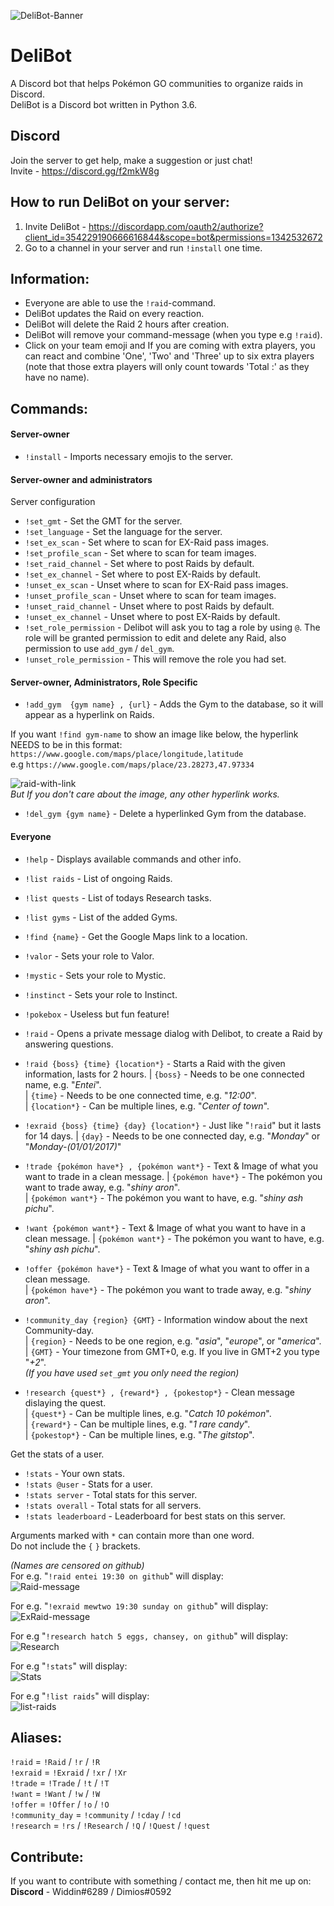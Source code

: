 

![DeliBot-Banner](https://github.com/OfficialWiddin/DeliBot/blob/master/images/DBanner.png)

# DeliBot
A Discord bot that helps Pokémon GO communities to organize raids in Discord.  
DeliBot is a Discord bot written in Python 3.6.

## Discord
Join the server to get help, make a suggestion or just chat!  
Invite - https://discord.gg/f2mkW8g  

## How to run DeliBot on your server:
1. Invite DeliBot - https://discordapp.com/oauth2/authorize?client_id=354229190666616844&scope=bot&permissions=1342532672
2. Go to a channel in your server and run `!install` one time.

## Information:
- Everyone are able to use the ``!raid``-command.  
- DeliBot updates the Raid on every reaction.
- DeliBot will delete the Raid 2 hours after creation.
- DeliBot will remove your command-message (when you type e.g `!raid`).
- Click on your team emoji and If you are coming with extra players, you can react and combine 'One', 'Two' and 'Three' up to six extra players (note that those extra players will only count towards 'Total :' as they have no name).  

## Commands:
#### Server-owner 
- `!install` - Imports necessary emojis to the server.

#### Server-owner and administrators

Server configuration
- `!set_gmt` - Set the GMT for the server.
- `!set_language` - Set the language for the server.
- `!set_ex_scan` - Set where to scan for EX-Raid pass images.
- `!set_profile_scan` - Set where to scan for team images.
- `!set_raid_channel` - Set where to post Raids by default.
- `!set_ex_channel` - Set where to post EX-Raids by default.
- `!unset_ex_scan` - Unset where to scan for EX-Raid pass images.
- `!unset_profile_scan` - Unset where to scan for team images.
- `!unset_raid_channel` - Unset where to post Raids by default.
- `!unset_ex_channel` - Unset where to post EX-Raids by default.
- `!set_role_permission` - Delibot will ask you to tag a role by using `@`. The role will be granted permission to edit and delete any Raid, also permission to use `add_gym` / `del_gym`. 
- `!unset_role_permission` - This will remove the role you had set.

#### Server-owner, Administrators, Role Specific
- `!add_gym  {gym name} , {url}` - Adds the Gym to the database, so it will appear as a hyperlink on Raids.  

If you want `!find gym-name` to show an image like below, the hyperlink NEEDS to be in this format:  
`https://www.google.com/maps/place/longitude,latitude`  
e.g `https://www.google.com/maps/place/23.28273,47.97334`  

![raid-with-link](https://cdn.discordapp.com/attachments/416342787240230917/488314774292135937/unknown.png)  
*But If you don't care about the image, any other hyperlink works.*

- `!del_gym {gym name}` - Delete a hyperlinked Gym from the database.


#### Everyone
- `!help` - Displays available commands and other info.  
- `!list raids` - List of ongoing Raids.
- `!list quests` - List of todays Research tasks.
- `!list gyms` - List of the added Gyms.
- `!find {name}` - Get the Google Maps link to a location.
- `!valor` - Sets your role to Valor.
- `!mystic` - Sets your role to Mystic.
- `!instinct` - Sets your role to Instinct.
- `!pokebox` - Useless but fun feature!
- `!raid` - Opens a private message dialog with Delibot, to create a Raid by answering questions.
- `!raid {boss} {time} {location*}` - Starts a Raid with the given information, lasts for 2 hours.
  | `{boss}` - Needs to be one connected name, e.g. "*Entei*".  
  | `{time}` - Needs to be one connected time, e.g. "*12:00*".  
  | `{location*}` - Can be multiple lines, e.g. "*Center of town*".  

- `!exraid {boss} {time} {day} {location*}` - Just like "`!raid`" but it lasts for 14 days. 
  | `{day}` - Needs to be one connected day, e.g. "*Monday*" or "*Monday-(01/01/2017)*"  
    
- `!trade {pokémon have*} , {pokémon want*}` - Text & Image of what you want to trade in a clean message. 
  | `{pokémon have*}` - The pokémon you want to trade away, e.g. "*shiny aron*".  
  | `{pokémon want*}` - The pokémon you want to have, e.g. "*shiny ash pichu*".  

- `!want {pokémon want*}` - Text & Image of what you want to have in a clean message.
  | `{pokémon want*}` - The pokémon you want to have, e.g. "*shiny ash pichu*".  

- `!offer {pokémon have*}` - Text & Image of what you want to offer in a clean message.  
  | `{pokémon have*}` - The pokémon you want to trade away, e.g. "*shiny aron*".  
  
- `!community_day {region} {GMT}` - Information window about the next Community-day.  
  | `{region}` - Needs to be one region, e.g. "*asia*", "*europe*", or "*america*".  
  | `{GMT}` - Your timezone from GMT+0, e.g. If you live in GMT+2 you type "*+2*".  
  *(If you have used `set_gmt` you only need the region)*
  
- `!research {quest*} , {reward*} , {pokestop*}` - Clean message dislaying the quest.  
  | `{quest*}` - Can be multiple lines, e.g. "*Catch 10 pokémon*".  
  | `{reward*}` - Can be multiple lines, e.g. "*1 rare candy*".  
  | `{pokestop*}` - Can be multiple lines, e.g. "*The gitstop*".    

Get the stats of a user.
- `!stats` - Your own stats.
- `!stats @user` - Stats for a user.
- `!stats server` - Total stats for this server.
- `!stats overall` - Total stats for all servers.
- `!stats leaderboard` - Leaderboard for best stats on this server.

Arguments marked with `*` can contain more than one word.  
Do not include the `{` `}` brackets.

*(Names are censored on github)*  
For e.g. "`!raid entei 19:30 on github`" will display:  
![Raid-message](https://raw.githubusercontent.com/OfficialWiddin/DeliBot/master/images/Raid.PNG)


For e.g. "`!exraid mewtwo 19:30 sunday on github`" will display:  
![ExRaid-message](https://raw.githubusercontent.com/OfficialWiddin/DeliBot/master/images/ExRaid.PNG)  


For e.g "`!research hatch 5 eggs, chansey, on github`" will display:  
![Research](https://raw.githubusercontent.com/OfficialWiddin/DeliBot/master/images/research.PNG)


For e.g "`!stats`" will display:  
![Stats](https://raw.githubusercontent.com/OfficialWiddin/DeliBot/master/images/stats.PNG)


For e.g "`!list raids`" will display:  
![list-raids](https://raw.githubusercontent.com/OfficialWiddin/DeliBot/master/images/list_raids.PNG)

## Aliases:
`!raid`   = `!Raid` / `!r` / `!R`  
`!exraid` = `!Exraid` / `!xr` / `!Xr`  
`!trade`  = `!Trade` / `!t` / `!T`  
`!want`   = `!Want` / `!w` / `!W`  
`!offer`  = `!Offer` / `!o` / `!O`  
`!community_day` = `!community` / `!cday` / `!cd`  
`!research` = `!rs`  / `!Research` / `!Q` / `!Quest` / `!quest`  


## Contribute:
If you want to contribute with something / contact me, then hit me up on:  
**Discord** - Widdin#6289  / Dimios#0592

